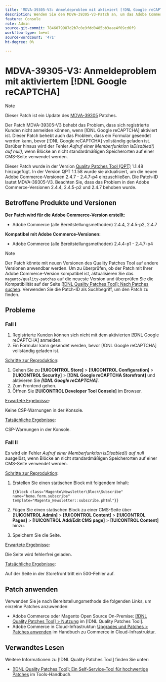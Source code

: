 ```yaml
---
title: 'MDVA-39305-V3: Anmeldeproblem mit aktiviert [!DNL Google reCAPTCHA]'
description: Wenden Sie den MDVA-39305-V3-Patch an, um das Adobe Commerce-Problem zu beheben, bei dem sich registrierte Kunden nicht anmelden können, wenn  [!DNL Google reCAPTCHA]  aktiviert ist. Dieser Patch behebt auch das Problem, dass ein Formular gesendet werden kann, bevor  [!DNL Google reCAPTCHA]  vollständig geladen ist. Außerdem wird der Fehler *Aufruf einer Memberfunktion isDisabled() auf null* behoben, wenn Blöcke an nicht standardmäßigen Stellen auf einer CMS-Seite verwendet werden.
feature: Console
role: Admin
source-git-commit: 7846079987d2b7c0e9fdd0485bb3aae4f09cd6f9
workflow-type: tm+mt
source-wordcount: '471'
ht-degree: 0%

---
```


# MDVA-39305-V3: Anmeldeproblem mit aktiviertem [!DNL Google reCAPTCHA]

>[!NOTE]
>
>Dieser Patch ist ein Update des [MDVA-39305](/help/tools/quality-patches-tool/patches-available-in-qpt/v1-1-1/mdva-39305-login-issues-with-enabled-google-recaptcha.md) Patches.

Der Patch MDVA-39305-V3 behebt das Problem, dass sich registrierte Kunden nicht anmelden können, wenn [!DNL Google reCAPTCHA] aktiviert ist. Dieser Patch behebt auch das Problem, dass ein Formular gesendet werden kann, bevor [!DNL Google reCAPTCHA] vollständig geladen ist. Darüber hinaus wird der Fehler *Aufruf einer Memberfunktion isDisabled() auf null)*, wenn Blöcke an nicht standardmäßigen Speicherorten auf einer CMS-Seite verwendet werden.

Dieser Patch wurde in der Version [Quality Patches Tool (QPT)](https://experienceleague.adobe.com/en/docs/commerce-knowledge-base/kb/announcements/commerce-announcements/magento-quality-patches-released-new-tool-to-self-serve-quality-patches) 1.1.48 hinzugefügt. In der Version QPT 1.1.58 wurde sie aktualisiert, um die neuen Adobe Commerce-Versionen 2.4.7 - 2.4.7-p4 einzuschließen. Die Patch-ID lautet MDVA-39305-V3. Beachten Sie, dass das Problem in den Adobe Commerce-Versionen 2.4.4, 2.4.5-p2 und 2.4.7 behoben wurde.

## Betroffene Produkte und Versionen

**Der Patch wird für die Adobe Commerce-Version erstellt:**

* Adobe Commerce (alle Bereitstellungsmethoden) 2.4.4, 2.4.5-p2, 2.4.7

**Kompatibel mit Adobe Commerce-Versionen:**

* Adobe Commerce (alle Bereitstellungsmethoden) 2.4.4-p1 - 2.4.7-p4

>[!NOTE]
>
>Der Patch könnte mit neuen Versionen des Quality Patches Tool auf andere Versionen anwendbar werden. Um zu überprüfen, ob der Patch mit Ihrer Adobe Commerce-Version kompatibel ist, aktualisieren Sie das `magento/quality-patches` auf die neueste Version und überprüfen Sie die Kompatibilität auf der Seite [[!DNL Quality Patches Tool]: Nach Patches suchen](https://experienceleague.adobe.com/en/docs/commerce-knowledge-base/kb/announcements/commerce-announcements/magento-quality-patches-released-new-tool-to-self-serve-quality-patches). Verwenden Sie die Patch-ID als Suchbegriff, um den Patch zu finden.

## Probleme

### Fall I

1. Registrierte Kunden können sich nicht mit dem aktivierten [!DNL Google reCAPTCHA] anmelden.
1. Ein Formular kann gesendet werden, bevor [!DNL Google reCAPTCHA] vollständig geladen ist.

<u>Schritte zur Reproduktion</u>:

1. Gehen Sie zu **[!UICONTROL Store]** > **[!UICONTROL Configuration]** > **[!UICONTROL Security]** > **[!DNL Google reCAPTCHA Storefront]** und aktivieren Sie ***[!DNL Google reCAPTCHA]***.
1. Zum Frontend gehen.
1. Öffnen Sie **[!UICONTROL Developer Tool Console]** im Browser.

<u>Erwartete Ergebnisse</u>:

Keine CSP-Warnungen in der Konsole.

<u>Tatsächliche Ergebnisse</u>:

CSP-Warnungen in der Konsole.

### Fall II

Es wird ein Fehler *Aufruf einer Memberfunktion isDisabled() auf null* ausgelöst, wenn Blöcke an nicht standardmäßigen Speicherorten auf einer CMS-Seite verwendet werden.

<u>Schritte zur Reproduktion</u>:

1. Erstellen Sie einen statischen Block mit folgendem Inhalt:

   ```
   {{block class="Magento\Newsletter\Block\Subscribe" name="home.form.subscribe"
   template="Magento_Newsletter::subscribe.phtml"}}
   ```

1. Fügen Sie einen statischen Block zu einer CMS-Seite über **[!UICONTROL Admin]** > **[!UICONTROL Content]** > **[!UICONTROL Pages]** > **[!UICONTROL Add/Edit CMS page]** > **[!UICONTROL Content]** hinzu.
1. Speichern Sie die Seite.

<u>Erwartete Ergebnisse</u>:

Die Seite wird fehlerfrei geladen.

<u>Tatsächliche Ergebnisse</u>:

Auf der Seite in der Storefront tritt ein 500-Fehler auf.

## Patch anwenden

Verwenden Sie je nach Bereitstellungsmethode die folgenden Links, um einzelne Patches anzuwenden:

* Adobe Commerce oder Magento Open Source On-Premise: [[!DNL Quality Patches Tool] > Nutzung](/help/tools/quality-patches-tool/usage.md) im [!DNL Quality Patches Tool].
* Adobe Commerce in Cloud-Infrastruktur: [Upgrades und Patches > Patches anwenden](https://experienceleague.adobe.com/docs/commerce-cloud-service/user-guide/develop/upgrade/apply-patches.html) im Handbuch zu Commerce in Cloud-Infrastruktur.

## Verwandtes Lesen

Weitere Informationen zu [!DNL Quality Patches Tool] finden Sie unter:

* [[!DNL Quality Patches Tool]: Ein Self-Service-Tool für hochwertige Patches](/help/tools/quality-patches-tool/quality-patches-tool-to-self-serve-quality-patches.md) im Tools-Handbuch.


